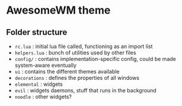 # AwesomeWM theme

## Folder structure

- `rc.lua` : initial lua file called, functioning as an import list
- `helpers.lua` : bunch of utilities used by other files
- `config/` : contains implementation-specific config, could be made
system-aware eventually
- `ui` : contains the different themes available
- `decorations` : defines the properties of all windows
- `elemental` : widgets
- `evil` : widgets daemons, stuff that runs in the background
- `noodle` : other widgets?
